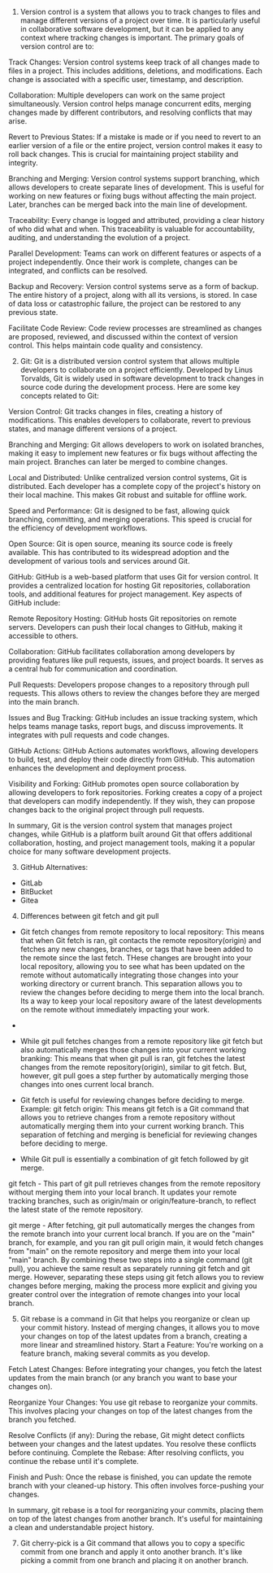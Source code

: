 1. Version control is a system that allows you to track changes to files and manage different versions of a project over time. It is particularly useful in collaborative software development, but it can be applied to any context where tracking changes is important. The primary goals of version control are to:

Track Changes: Version control systems keep track of all changes made to files in a project. This includes additions, deletions, and modifications. Each change is associated with a specific user, timestamp, and description.

Collaboration: Multiple developers can work on the same project simultaneously. Version control helps manage concurrent edits, merging changes made by different contributors, and resolving conflicts that may arise.

Revert to Previous States: If a mistake is made or if you need to revert to an earlier version of a file or the entire project, version control makes it easy to roll back changes. This is crucial for maintaining project stability and integrity.

Branching and Merging: Version control systems support branching, which allows developers to create separate lines of development. This is useful for working on new features or fixing bugs without affecting the main project. Later, branches can be merged back into the main line of development.

Traceability: Every change is logged and attributed, providing a clear history of who did what and when. This traceability is valuable for accountability, auditing, and understanding the evolution of a project.

Parallel Development: Teams can work on different features or aspects of a project independently. Once their work is complete, changes can be integrated, and conflicts can be resolved.

Backup and Recovery: Version control systems serve as a form of backup. The entire history of a project, along with all its versions, is stored. In case of data loss or catastrophic failure, the project can be restored to any previous state.

Facilitate Code Review: Code review processes are streamlined as changes are proposed, reviewed, and discussed within the context of version control. This helps maintain code quality and consistency.

2. Git:
Git is a distributed version control system that allows multiple developers to collaborate on a project efficiently. Developed by Linus Torvalds, Git is widely used in software development to track changes in source code during the development process. Here are some key concepts related to Git:

Version Control:
Git tracks changes in files, creating a history of modifications. This enables developers to collaborate, revert to previous states, and manage different versions of a project.

Branching and Merging:
Git allows developers to work on isolated branches, making it easy to implement new features or fix bugs without affecting the main project. Branches can later be merged to combine changes.

Local and Distributed:
Unlike centralized version control systems, Git is distributed. Each developer has a complete copy of the project's history on their local machine. This makes Git robust and suitable for offline work.

Speed and Performance:
Git is designed to be fast, allowing quick branching, committing, and merging operations. This speed is crucial for the efficiency of development workflows.

Open Source:
Git is open source, meaning its source code is freely available. This has contributed to its widespread adoption and the development of various tools and services around Git.

GitHub:
GitHub is a web-based platform that uses Git for version control. It provides a centralized location for hosting Git repositories, collaboration tools, and additional features for project management. Key aspects of GitHub include:

Remote Repository Hosting:
GitHub hosts Git repositories on remote servers. Developers can push their local changes to GitHub, making it accessible to others.

Collaboration:
GitHub facilitates collaboration among developers by providing features like pull requests, issues, and project boards. It serves as a central hub for communication and coordination.

Pull Requests:
Developers propose changes to a repository through pull requests. This allows others to review the changes before they are merged into the main branch.

Issues and Bug Tracking:
GitHub includes an issue tracking system, which helps teams manage tasks, report bugs, and discuss improvements. It integrates with pull requests and code changes.

GitHub Actions:
GitHub Actions automates workflows, allowing developers to build, test, and deploy their code directly from GitHub. This automation enhances the development and deployment process.

Visibility and Forking:
GitHub promotes open source collaboration by allowing developers to fork repositories. Forking creates a copy of a project that developers can modify independently. If they wish, they can propose changes back to the original project through pull requests.

In summary, Git is the version control system that manages project changes, while GitHub is a platform built around Git that offers additional collaboration, hosting, and project management tools, making it a popular choice for many software development projects.

3. GitHub Alternatives:
- GitLab
- BitBucket
- Gitea

4. Differences between git fetch and git pull
- Git fetch changes from remote repository to local repository: This means that when Git fetch is ran, git contacts the remote repository(origin) and fetches any new changes, branches, or tags that have been added to the remote since the last fetch. THese changes are brought into your local repository, allowing you to see what has been updated on the remote without automatically integrating those changes into your working directory or current branch. This separation allows you to review the changes before deciding to merge them into the local branch. Its a way to keep your local repository aware of the latest developments on the remote without immediately impacting your work.
- 
- While git pull fetches changes from a remote repository like git fetch but also automatically merges those changes into your current working branking: This means that when git pull is ran, git fetches the latest changes from the remote repository(origin), similar to git fetch. But, however, git pull goes a step further by automatically merging those changes into ones current local branch.

- Git fetch is useful for reviewing changes before deciding to merge. Example: git fetch origin: This means git fetch is a Git command that allows you to retrieve changes from a remote repository without automatically merging them into your current working branch. This separation of fetching and merging is beneficial for reviewing changes before deciding to merge.
 
- While Git pull is essentially a combination of git fetch followed by git merge.

git fetch - This part of git pull retrieves changes from the remote repository without merging them into your local branch.
It updates your remote tracking branches, such as origin/main or origin/feature-branch, to reflect the latest state of the remote repository.

git merge - After fetching, git pull automatically merges the changes from the remote branch into your current local branch.
If you are on the "main" branch, for example, and you ran git pull origin main, it would fetch changes from "main" on the remote repository and merge them into your local "main" branch.
By combining these two steps into a single command (git pull), you achieve the same result as separately running git fetch and git merge. However, separating these steps using git fetch allows you to review changes before merging, making the process more explicit and giving you greater control over the integration of remote changes into your local branch.

5. Git rebase is a command in Git that helps you reorganize or clean up your commit history. Instead of merging changes, it allows you to move your changes on top of the latest updates from a branch, creating a more linear and streamlined history.
Start a Feature: You're working on a feature branch, making several commits as you develop.

Fetch Latest Changes: Before integrating your changes, you fetch the latest updates from the main branch (or any branch you want to base your changes on).

Reorganize Your Changes: You use git rebase to reorganize your commits. This involves placing your changes on top of the latest changes from the branch you fetched.

Resolve Conflicts (if any): During the rebase, Git might detect conflicts between your changes and the latest updates. You resolve these conflicts before continuing.
Complete the Rebase: After resolving conflicts, you continue the rebase until it's complete.

Finish and Push: Once the rebase is finished, you can update the remote branch with your cleaned-up history. This often involves force-pushing your changes.

In summary, git rebase is a tool for reorganizing your commits, placing them on top of the latest changes from another branch. It's useful for maintaining a clean and understandable project history.

7. Git cherry-pick is a Git command that allows you to copy a specific commit from one branch and apply it onto another branch. It's like picking a commit from one branch and placing it on another branch.

